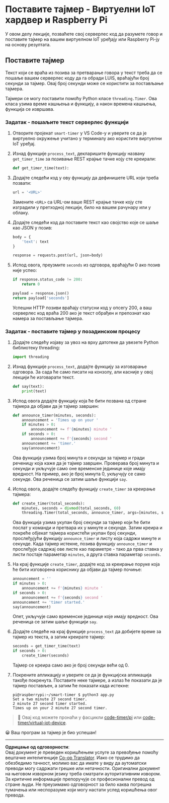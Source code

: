 <!--
CO_OP_TRANSLATOR_METADATA:
{
  "original_hash": "64ad4ddb4de81a18b7252e968f10b404",
  "translation_date": "2025-08-28T12:47:56+00:00",
  "source_file": "6-consumer/lessons/3-spoken-feedback/single-board-computer-set-timer.md",
  "language_code": "sr"
}
-->
# Поставите тајмер - Виртуелни IoT хардвер и Raspberry Pi

У овом делу лекције, позваћете свој серверлес код да разумете говор и поставите тајмер на вашем виртуелном IoT уређају или Raspberry Pi-ју на основу резултата.

## Поставите тајмер

Текст који се враћа из позива за претварање говора у текст треба да се пошаље вашем серверлес коду да га обради LUIS, враћајући број секунди за тајмер. Овај број секунди може се користити за постављање тајмера.

Тајмери се могу поставити помоћу Python класе `threading.Timer`. Ова класа узима време кашњења и функцију, а након времена кашњења, функција се извршава.

### Задатак - пошаљите текст серверлес функцији

1. Отворите пројекат `smart-timer` у VS Code-у и уверите се да је виртуелно окружење учитано у терминалу ако користите виртуелни IoT уређај.

1. Изнад функције `process_text`, декларишите функцију названу `get_timer_time` за позивање REST крајње тачке коју сте креирали:

    ```python
    def get_timer_time(text):
    ```

1. Додајте следећи код у ову функцију да дефинишете URL који треба позвати:

    ```python
    url = '<URL>'
    ```

    Замените `<URL>` са URL-ом ваше REST крајње тачке коју сте изградили у претходној лекцији, било на вашем рачунару или у облаку.

1. Додајте следећи код да поставите текст као својство које се шаље као JSON у позив:

    ```python
    body = {
        'text': text
    }
    
    response = requests.post(url, json=body)
    ```

1. Испод овога, преузмите `seconds` из одговора, враћајући 0 ако позив није успео:

    ```python
    if response.status_code != 200:
        return 0
    
    payload = response.json()
    return payload['seconds']
    ```

    Успешни HTTP позиви враћају статусни код у опсегу 200, а ваш серверлес код враћа 200 ако је текст обрађен и препознат као намера за постављање тајмера.

### Задатак - поставите тајмер у позадинском процесу

1. Додајте следећу изјаву за увоз на врху датотеке да увезете Python библиотеку threading:

    ```python
    import threading
    ```

1. Изнад функције `process_text`, додајте функцију за изговарање одговора. За сада ће само писати на конзолу, али касније у овој лекцији ће изговарати текст.

    ```python
    def say(text):
        print(text)
    ```

1. Испод овога додајте функцију која ће бити позвана од стране тајмера да објави да је тајмер завршен:

    ```python
    def announce_timer(minutes, seconds):
        announcement = 'Times up on your '
        if minutes > 0:
            announcement += f'{minutes} minute '
        if seconds > 0:
            announcement += f'{seconds} second '
        announcement += 'timer.'
        say(announcement)
    ```

    Ова функција узима број минута и секунди за тајмер и гради реченицу која каже да је тајмер завршен. Проверава број минута и секунди и укључује само оне временске јединице које имају вредност. На пример, ако је број минута 0, укључују се само секунде. Ова реченица се затим шаље функцији `say`.

1. Испод овога, додајте следећу функцију `create_timer` за креирање тајмера:

    ```python
    def create_timer(total_seconds):
        minutes, seconds = divmod(total_seconds, 60)
        threading.Timer(total_seconds, announce_timer, args=[minutes, seconds]).start()
    ```

    Ова функција узима укупан број секунди за тајмер који ће бити послат у команди и претвара их у минуте и секунде. Затим креира и покреће објекат тајмера користећи укупан број секунди, прослеђујући функцију `announce_timer` и листу која садржи минуте и секунде. Када тајмер истекне, позива функцију `announce_timer` и прослеђује садржај ове листе као параметре - тако да прва ставка у листи постаје параметар `minutes`, а друга ставка параметар `seconds`.

1. На крај функције `create_timer`, додајте код за креирање поруке која ће бити изговорена кориснику да објави да тајмер почиње:

    ```python
    announcement = ''
    if minutes > 0:
        announcement += f'{minutes} minute '
    if seconds > 0:
        announcement += f'{seconds} second '    
    announcement += 'timer started.'
    say(announcement)
    ```

    Опет, укључује само временске јединице које имају вредност. Ова реченица се затим шаље функцији `say`.

1. Додајте следеће на крај функције `process_text` да добијете време за тајмер из текста, а затим креирате тајмер:

    ```python
    seconds = get_timer_time(text)
    if seconds > 0:
        create_timer(seconds)
    ```

    Тајмер се креира само ако је број секунди већи од 0.

1. Покрените апликацију и уверите се да је функцијска апликација такође покренута. Поставите неке тајмере, а излаз ће показати да је тајмер постављен, а затим ће показати када истекне:

    ```output
    pi@raspberrypi:~/smart-timer $ python3 app.py 
    Set a two minute 27 second timer.
    2 minute 27 second timer started.
    Times up on your 2 minute 27 second timer.
    ```

> 💁 Овај код можете пронаћи у фасцикли [code-timer/pi](../../../../../6-consumer/lessons/3-spoken-feedback/code-timer/pi) или [code-timer/virtual-iot-device](../../../../../6-consumer/lessons/3-spoken-feedback/code-timer/virtual-iot-device).

😀 Ваш програм за тајмер је био успешан!

---

**Одрицање од одговорности**:  
Овај документ је преведен коришћењем услуге за превођење помоћу вештачке интелигенције [Co-op Translator](https://github.com/Azure/co-op-translator). Иако се трудимо да обезбедимо тачност, молимо вас да имате у виду да аутоматски преводи могу садржати грешке или нетачности. Оригинални документ на његовом изворном језику треба сматрати ауторитативним извором. За критичне информације препоручује се професионални превод од стране људи. Не преузимамо одговорност за било каква погрешна тумачења или неспоразуме који могу настати услед коришћења овог превода.